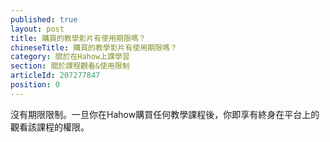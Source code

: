 ```yaml
---
published: true
layout: post
title: 購買的教學影片有使用期限嗎？
chineseTitle: 購買的教學影片有使用期限嗎？
category: 關於在Hahow上課學習
section: 關於課程觀看&使用限制
articleId: 207277847
position: 0
---
```

沒有期限限制。一旦你在Hahow購買任何教學課程後，你即享有終身在平台上的觀看該課程的權限。
